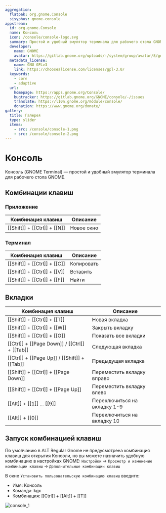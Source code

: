 ```yaml
---
aggregation:
  flatpak: org.gnome.Console
  sisyphus: gnome-console
appstream:
  id: org.gnome.Console
  name: Консоль
  icon: /console/console-logo.svg
  summary: Простой и удобный эмулятор терминала для рабочего стола GNOME.
  developer:
    name: GNOME
    avatar: https://gitlab.gnome.org/uploads/-/system/group/avatar/8/gnomelogo.png?width=48
  metadata_license:
    name: GNU GPLv3
    link: https://choosealicense.com/licenses/gpl-3.0/
  keywords:
    - core
    - adaptive
  url:
    homepage: https://apps.gnome.org/Console/
    bugtracker: https://gitlab.gnome.org/GNOME/console/-/issues
    translate: https://l10n.gnome.org/module/console/
    donation: https://www.gnome.org/donate/
gallery:
  title: Галерея
  type: slider
  items:
    - src: /console/console-1.png
    - src: /console/console-2.png
---
```


# Консоль

Консоль (GNOME Terminal) — простой и удобный эмулятор терминала для рабочего стола GNOME.

<AGWGallery />

<!--@include: @apps/.parts/install/content-repo.md-->
<!--@include: @apps/.parts/install/content-flatpak.md-->

## Комбинации клавиш

### Приложение

| Комбинация клавиш            | Описание   |
| ---------------------------- | ---------- |
| [[Shift]] + [[Ctrl]] + [[N]] | Новое окно |

### Терминал

| Комбинация клавиш            | Описание   |
| ---------------------------- | ---------- |
| [[Shift]] + [[Ctrl]] + [[C]] | Копировать |
| [[Shift]] + [[Ctrl]] + [[V]] | Вставить   |
| [[Shift]] + [[Ctrl]] + [[F]] | Найти      |

## Вкладки

| Комбинация клавиш                             | Описание                     |
| --------------------------------------------- | ---------------------------- |
| [[Shift]] + [[Ctrl]] + [[T]]                  | Новая вкладка                |
| [[Shift]] + [[Ctrl]] + [[W]]                  | Закрыть вкладку              |
| [[Shift]] + [[Ctrl]] + [[O]]                  | Показать все вкладки         |
| [[Ctrl]] + [[Page Down]] / [[Ctrl]] + [[Tab]] | Следующая вкладка            |
| [[Ctrl]] + [[Page Up]] / [[Shift]] + [[Tab]]  | Предыдущая вкладка           |
| [[Shift]] + [[Ctrl]] + [[Page Down]]          | Переместить вкладку вправо   |
| [[Shift]] + [[Ctrl]] + [[Page Up]]            | Переместить вкладку влево    |
| [[Alt]] + [[1]] ... [[9]]                     | Переключиться на вкладку 1-9 |
| [[Alt]] + [[0]]                               | Переключиться на вкладку 10  |

## Запуск комбинацией клавиш

По умолчанию в ALT Regular Gnome не предусмотрена комбинация клавиш для открытия Консоли, но вы можете назначить удобную комбинацию в настройках GNOME: `Настройки` -> `Просмотр и изменение комбинации клавиш` -> `Дополнительные комбинации клавиш`

В окне `Установить пользовательскую комбинацию клавиш` введите:

- Имя: Консоль
- Команда: kgx
- Комбинация: [[Ctrl]] + [[Alt]] + [[T]]

![console_1](/console/console_1.gif)
